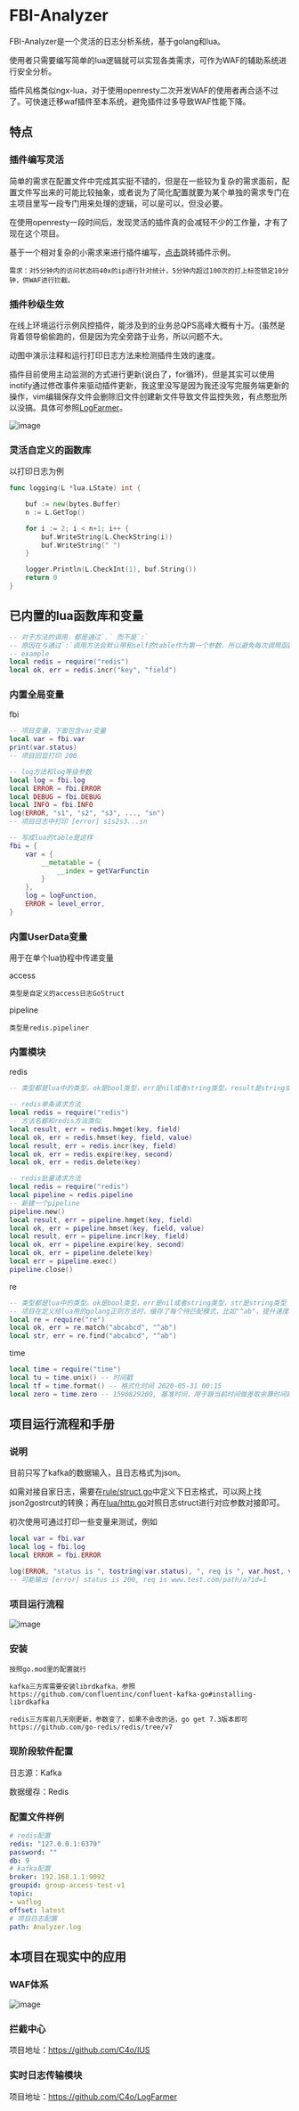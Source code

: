 # FBI-Analyzer

FBI-Analyzer是一个灵活的日志分析系统，基于golang和lua。

使用者只需要编写简单的lua逻辑就可以实现各类需求，可作为WAF的辅助系统进行安全分析。

插件风格类似ngx-lua，对于使用openresty二次开发WAF的使用者再合适不过了。可快速迁移waf插件至本系统，避免插件过多导致WAF性能下降。

## 特点

### 插件编写灵活

简单的需求在配置文件中完成其实挺不错的，但是在一些较为复杂的需求面前，配置文件写出来的可能比较抽象，或者说为了简化配置就要为某个单独的需求专门在主项目里写一段专门用来处理的逻辑，可以是可以，但没必要。

在使用openresty一段时间后，发现灵活的插件真的会减轻不少的工作量，才有了现在这个项目。

基于一个相对复杂的小需求来进行插件编写，[点击](https://github.com/C4o/FBI-Analyzer/blob/master/scripts/counter.lua)跳转插件示例。

```
需求：对5分钟内的访问状态码40x的ip进行针对统计，5分钟内超过100次的打上标签锁定10分钟，供WAF进行拦截。
```

### 插件秒级生效

在线上环境运行示例风控插件，能涉及到的业务总QPS高峰大概有十万。(虽然是背着领导偷偷跑的，但是因为完全旁路于业务，所以问题不大。

动图中演示注释和运行打印日志方法来检测插件生效的速度。

插件目前使用主动监测的方式进行更新(说白了，for循环)，但是其实可以使用inotify通过修改事件来驱动插件更新，我这里没写是因为我还没写完服务端更新的操作，vim编辑保存文件会删除旧文件创建新文件导致文件监控失败，有点憨批所以没搞。具体可参照[LogFarmer](https://github.com/C4o/LogFarmer)。

![image](examples/fbi-1.gif)

### 灵活自定义的函数库

以打印日志为例
```go
func logging(L *lua.LState) int {

	buf := new(bytes.Buffer)
	n := L.GetTop()

	for i := 2; i < n+1; i++ {
		buf.WriteString(L.CheckString(i))
		buf.WriteString(" ")
	}

	logger.Println(L.CheckInt(1), buf.String())
	return 0
}
```

## 已内置的lua函数库和变量

```lua
-- 对于方法的调用，都是通过`.` 而不是`:`
-- 原因在与通过`:`调用方法会默认带和self的table作为第一个参数，所以避免每次调用函数都判断栈顶数据是不是这个table，就只用`.`好了。
-- example
local redis = require("redis")
local ok, err = redis.incr("key", "field")
```

### 内置全局变量

fbi
```lua
-- 项目变量，下面包含var变量
local var = fbi.var
print(var.status) 
-- 项目回显打印 200

-- log方法和log等级参数
local log = fbi.log
local ERROR = fbi.ERROR
local DEBUG = fbi.DEBUG
local INFO = fbi.INFO
log(ERROR, "s1", "s2", "s3", ..., "sn") 
-- 项目日志中打印 [error] s1s2s3...sn

```

```lua
-- 写成lua的table是这样
fbi = {
    var = {
        __metatable = {
            __index = getVarFunctin
        }
    },
    log = logFunction,
    ERROR = level_error,
}
```

### 内置UserData变量

用于在单个lua协程中传递变量

access
```
类型是自定义的access日志GoStruct
```
pipeline
```
类型是redis.pipeliner
```
### 内置模块

redis
```lua
-- 类型都是lua中的类型。ok是bool类型，err是nil或者string类型，result是string或number类型，str是string类型

-- redis单条请求方法
local redis = require("redis")
-- 方法名都和redis方法类似
local result, err = redis.hmget(key, field)
local ok, err = redis.hmset(key, field, value)
local result, err = redis.incr(key, field)
local ok, err = redis.expire(key, second)
local ok, err = redis.delete(key)

-- redis批量请求方法
local redis = require("redis")
local pipeline = redis.pipeline
-- 新建一个pipeline
pipeline.new()
local result, err = pipeline.hmget(key, field)
local ok, err = pipeline.hmset(key, field, value)
local result, err = pipeline.incr(key, field)
local ok, err = pipeline.expire(key, second)
local ok, err = pipeline.delete(key)
local err = pipeline.exec()
pipeline.close()
```
re
```lua
-- 类型都是lua中的类型。ok是bool类型，err是nil或者string类型，str是string类型
-- 项目在定义给lua用的golang正则方法时，缓存了每个待匹配模式，比如"^ab"，提升速度和性能
local re = require("re")
local ok, err = re.match("abcabcd", "^ab")
local str, err = re.find("abcabcd", "^ab") 
```
time
```lua
local time = require("time")
local tu = time.unix() -- 时间戳
local tf = time.format() -- 格式化时间 2020-05-31 00:15
local zero = time.zero -- 1590829200, 基准时间，用于跟当前时间做差取余算时间段
```

## 项目运行流程和手册

### 说明

目前只写了kafka的数据输入，且日志格式为json。

如需对接自家日志，需要在[rule/struct.go](https://github.com/C4o/FBI-Analyzer/blob/master/rule/struct.go)中定义下日志格式，可以网上找json2gostrcut的转换；再在[lua/http.go](https://github.com/C4o/FBI-Analyzer/blob/master/lua/http.go)对照日志struct进行对应参数对接即可。

初次使用可通过打印一些变量来测试，例如
```lua
local var = fbi.var
local log = fbi.log
local ERROR = fbi.ERROR

log(ERROR, "status is ", tostring(var.status), ", req is ", var.host, var,uri, "?", var.query)
-- 可能输出 [error] status is 200, req is www.test.com/path/a?id=1
```

### 项目运行流程

![image](examples/fbi-flow.jpg)

### 安装

```
按照go.mod里的配置就行

kafka三方库需要安装librdkafka，参照
https://github.com/confluentinc/confluent-kafka-go#installing-librdkafka

redis三方库前几天刚更新，参数变了，如果不会改的话，go get 7.3版本即可
https://github.com/go-redis/redis/tree/v7
```

### 现阶段软件配置

日志源：Kafka

数据缓存：Redis

### 配置文件样例

```yaml
# redis配置
redis: "127.0.0.1:6379"
password: ""
db: 9
# kafka配置
broker: 192.168.1.1:9092
groupid: group-access-test-v1
topic: 
- waflog
offset: latest
# 项目日志配置
path: Analyzer.log
```

## 本项目在现实中的应用

### WAF体系
![image](examples/waf.jpg)

### 拦截中心
项目地址：https://github.com/C4o/IUS

### 实时日志传输模块
项目地址：https://github.com/C4o/LogFarmer 
